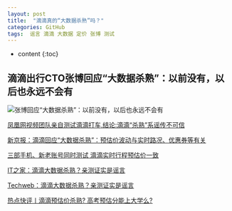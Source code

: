 ```yaml
---
layout: post
title:  "滴滴真的“大数据杀熟”吗？"
categories: GitHub
tags:  谣言 滴滴 大数据 定价 张博 测试
---
```


* content
{:toc}

## 滴滴出行CTO张博回应“大数据杀熟”：以前没有，以后也永远不会有

![张博回应“大数据杀熟”：以前没有，以后也永远不会有][1]

[凤凰网视频团队亲自测试滴滴打车,结论:滴滴“杀熟”系谣传不可信](https://www.365yg.com/i6536514219385291277)

[新京报：滴滴回应“大数据杀熟”：预估价波动与实时路况、优惠券等有关](https://www.365yg.com/i6536434862511882765)

[三部手机、新老账号同时测试 滴滴实时行程预估价一致](https://www.toutiao.com/i6536098727478690312/)

[IT之家：滴滴大数据杀熟？亲测证实是谣言](https://www.toutiao.com/a6536149218665431555/)

[Techweb：滴滴大数据杀熟？亲测证实是谣言](http://www.techweb.com.cn/article/2018-03-23/2648689.shtml)

[热点快评丨滴滴预估价杀熟? 高考预估分能上大学么?](https://baijiahao.baidu.com/s?id=1595869914851866843&wfr=spider&for=pc)

  [1]: http://himg2.huanqiu.com/attachment2010/2018/0323/18/22/20180323062218537.png
